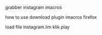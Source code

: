 grabber instagram imacros 

how to use 
download plugin imacros firefox

load file instagram.iim 
klik play
